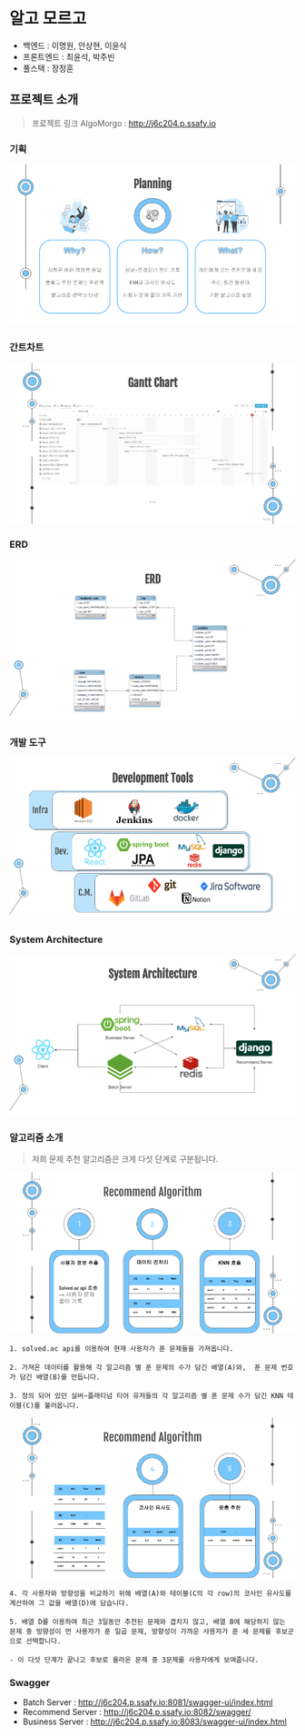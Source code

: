 # 알고 모르고

- 백엔드 : 이명원, 안상현, 이윤식
- 프론트엔드 : 최윤석, 박주빈
- 풀스택 : 장정훈



## 프로젝트 소개

> 프로젝트 링크 AlgoMorgo : http://j6c204.p.ssafy.io

### 기획

![](image/Planning.png)



### 간트차트

![](image/GanttChart.png)



### ERD

![](image/erd.PNG)



### 개발 도구

![](image/DevTools.png)



### System Architecture

![](image/System-Architecture.png)



### 알고리즘 소개

> 저희 문제 추천 알고리즘은 크게 다섯 단계로 구분됩니다.

![](image/RecommendAlgorithm1.png)

    1. solved.ac api를 이용하여 현재 사용자가 푼 문제들을 가져옵니다.
    
    2. 가져온 데이터를 활용해 각 알고리즘 별 푼 문제의 수가 담긴 배열(A)와,  푼 문제 번호가 담긴 배열(B)를 만듭니다.
    
    3. 정의 되어 있던 실버~플래티넘 티어 유저들의 각 알고리즘 별 푼 문제 수가 담긴 KNN 테이블(C)를 불러옵니다.

![](image/RecommendAlgorithm2.png)

    4. 각 사용자와 방향성을 비교하기 위해 배열(A)와 테이블(C의 각 row)의 코사인 유사도를 계산하여 그 값을 배열(D)에 담습니다.
    
    5. 배열 D를 이용하여 최근 3일동안 추천된 문제와 겹치지 않고, 배열 B에 해당하지 않는 문제 중 방향성이 먼 사용자가 푼 일곱 문제, 방향성이 가까운 사용자가 푼 세 문제를 후보군으로 선택합니다.
    
    - 이 다섯 단계가 끝나고 후보로 올라온 문제 중 3문제를 사용자에게 보여줍니다.


### Swagger

- Batch Server : http://j6c204.p.ssafy.io:8081/swagger-ui/index.html
- Recommend Server : http://j6c204.p.ssafy.io:8082/swagger/
- Business Server : http://j6c204.p.ssafy.io:8083/swagger-ui/index.html
